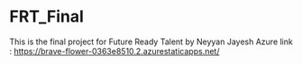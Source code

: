 # FRT_Final
This is the final project for Future Ready Talent by Neyyan Jayesh
Azure link : https://brave-flower-0363e8510.2.azurestaticapps.net/
